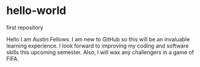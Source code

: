 # hello-world
first repository

Hello I am Austin Fellows. I am new to GitHub so this will be an invaluable
learning experience. I look forward to improving my coding and software skills
this upcoming semester. Also, I will wax any challengers in a game of FIFA.
